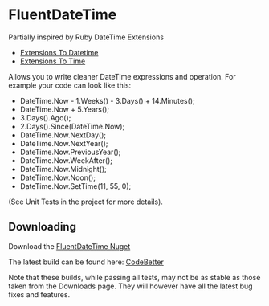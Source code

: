 # FluentDateTime

Partially inspired by Ruby DateTime Extensions

 * [Extensions To Datetime](http://edgeguides.rubyonrails.org/active_support_core_extensions.html#extensions-to-datetime)
 * [Extensions To Time](http://edgeguides.rubyonrails.org/active_support_core_extensions.html#extensions-to-time)

Allows you to write cleaner DateTime expressions and operation. For example your code can look like this:

* DateTime.Now  - 1.Weeks() - 3.Days() + 14.Minutes();
* DateTime.Now  + 5.Years();
* 3.Days().Ago();
* 2.Days().Since(DateTime.Now);
* DateTime.Now.NextDay();
* DateTime.Now.NextYear();
* DateTime.Now.PreviousYear();
* DateTime.Now.WeekAfter();
* DateTime.Now.Midnight();
* DateTime.Now.Noon();
* DateTime.Now.SetTime(11, 55, 0);

(See Unit Tests in the project for more details).

## Downloading

Download the [FluentDateTime Nuget](http://nuget.org/List/Packages/FluentDateTime) 

The latest build can be found here: [CodeBetter](http://teamcity.codebetter.com/viewLog.html?buildId=lastSuccessful&buildTypeId=bt85&tab=artifacts)

Note that these builds, while passing all tests, may not be as stable as those taken from the Downloads page. They will however have all the latest bug fixes and features. 